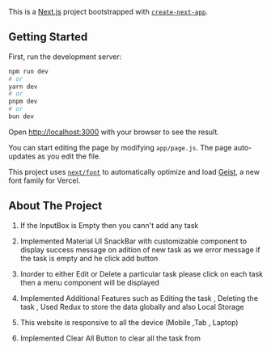 This is a [Next.js](https://nextjs.org) project bootstrapped with [`create-next-app`](https://github.com/vercel/next.js/tree/canary/packages/create-next-app).

## Getting Started

First, run the development server:

```bash
npm run dev
# or
yarn dev
# or
pnpm dev
# or
bun dev
```

Open [http://localhost:3000](http://localhost:3000) with your browser to see the result.

You can start editing the page by modifying `app/page.js`. The page auto-updates as you edit the file.

This project uses [`next/font`](https://nextjs.org/docs/app/building-your-application/optimizing/fonts) to automatically optimize and load [Geist](https://vercel.com/font), a new font family for Vercel.

## About The Project

1)  If the InputBox is Empty then you cann't add any task
2) Implemented Material UI SnackBar with customizable component to display success message on   adition of new task as we error message  if the task is empty and he click add button

3) Inorder to either Edit or Delete a particular task please click on each task then a menu component will be displayed

4) Implemented Additional Features such as Editing the task , Deleting the task , Used Redux to store the data globally and also Local Storage

5) This website is responsive to all the device (Mobile ,Tab , Laptop)


6) Implemented Clear All Button  to clear all the task from 


